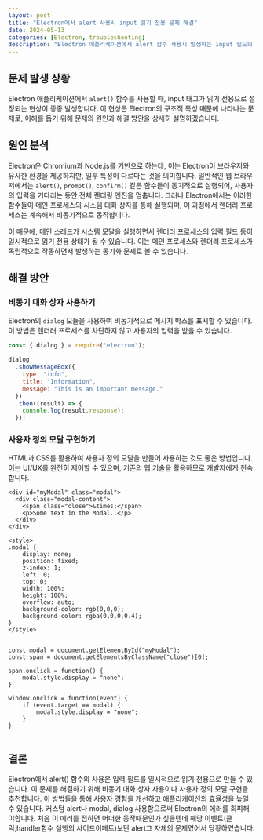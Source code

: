 ```yaml
---
layout: post
title: "Electron에서 alert 사용시 input 읽기 전용 문제 해결"
date: 2024-05-13
categories: [Electron, troubleshooting]
description: "Electron 애플리케이션에서 alert 함수 사용시 발생하는 input 필드의 읽기 전용 문제 해결 방법을 알아봅니다."
---
```


## 문제 발생 상황

Electron 애플리케이션에서 `alert()` 함수를 사용할 때, input 태그가 읽기 전용으로 설정되는 현상이 종종 발생합니다. 이 현상은 Electron의 구조적 특성 때문에 나타나는 문제로, 이해를 돕기 위해 문제의 원인과 해결 방안을 상세히 설명하겠습니다.

## 원인 분석

Electron은 Chromium과 Node.js를 기반으로 하는데, 이는 Electron이 브라우저와 유사한 환경을 제공하지만, 일부 특성이 다르다는 것을 의미합니다. 일반적인 웹 브라우저에서는 `alert()`, `prompt()`, `confirm()` 같은 함수들이 동기적으로 실행되어, 사용자의 입력을 기다리는 동안 전체 렌더링 엔진을 멈춥니다. 그러나 Electron에서는 이러한 함수들이 메인 프로세스의 시스템 대화 상자를 통해 실행되며, 이 과정에서 렌더러 프로세스는 계속해서 비동기적으로 동작합니다.

이 때문에, 메인 스레드가 시스템 모달을 실행하면서 렌더러 프로세스의 입력 필드 등이 일시적으로 읽기 전용 상태가 될 수 있습니다. 이는 메인 프로세스와 렌더러 프로세스가 독립적으로 작동하면서 발생하는 동기화 문제로 볼 수 있습니다.

## 해결 방안

### 비동기 대화 상자 사용하기

Electron의 `dialog` 모듈을 사용하여 비동기적으로 메시지 박스를 표시할 수 있습니다. 이 방법은 렌더러 프로세스를 차단하지 않고 사용자의 입력을 받을 수 있습니다.

```javascript
const { dialog } = require("electron");

dialog
  .showMessageBox({
    type: "info",
    title: "Information",
    message: "This is an important message."
  })
  .then((result) => {
    console.log(result.response);
  });
```

### 사용자 정의 모달 구현하기

HTML과 CSS를 활용하여 사용자 정의 모달을 만들어 사용하는 것도 좋은 방법입니다. 이는 UI/UX를 완전히 제어할 수 있으며, 기존의 웹 기술을 활용하므로 개발자에게 친숙합니다.

```
<div id="myModal" class="modal">
  <div class="modal-content">
    <span class="close">&times;</span>
    <p>Some text in the Modal..</p>
  </div>
</div>
```

```
<style>
.modal {
    display: none;
    position: fixed;
    z-index: 1;
    left: 0;
    top: 0;
    width: 100%;
    height: 100%;
    overflow: auto;
    background-color: rgb(0,0,0);
    background-color: rgba(0,0,0,0.4);
}
</style>
```

```

const modal = document.getElementById("myModal");
const span = document.getElementsByClassName("close")[0];

span.onclick = function() {
    modal.style.display = "none";
}

window.onclick = function(event) {
    if (event.target == modal) {
        modal.style.display = "none";
    }
}


```

## 결론

Electron에서 alert() 함수의 사용은 입력 필드를 일시적으로 읽기 전용으로 만들 수 있습니다. 이 문제를 해결하기 위해 비동기 대화 상자 사용이나 사용자 정의 모달 구현을 추천합니다. 이 방법들을 통해 사용자 경험을 개선하고 애플리케이션의 효율성을 높일 수 있습니다.
커스텀 alert나 modal, dialog 사용함으로써 Electron의 에러를 회피해야합니다. 처음 이 에러를 접하면 어떠한 동작때문인가 싶을텐데
해당 이벤트(클릭,handler함수 실행의 사이드이페트)보단 alert그 자체의 문제였어서 당황하였습니다.
